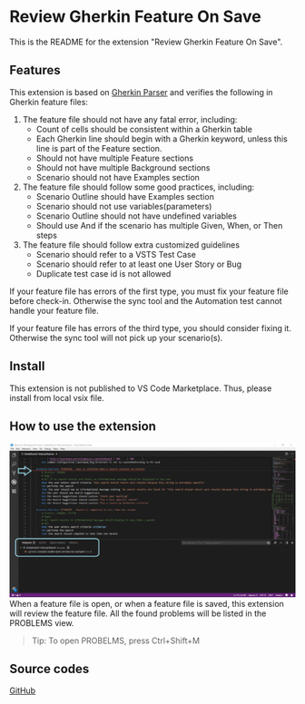 # Review Gherkin Feature On Save

This is the README for the extension "Review Gherkin Feature On Save".  

## Features

This extension is based on [Gherkin Parser](https://github.com/cucumber/gherkin-javascript) and verifies the following in Gherkin feature files:

1. The feature file should not have any fatal error, including:
   * Count of cells should be consistent within a Gherkin table
   * Each Gherkin line should begin with a Gherkin keyword, unless this line is part of the Feature section.
   * Should not have multiple Feature sections
   * Should not have multiple Background sections
   * Scenario should not have Examples section
2. The feature file should follow some good practices, including:
   * Scenario Outline should have Examples section
   * Scenario should not use variables(parameters) 
   * Scenario Outline should not have undefined variables
   * Should use And if the scenario has multiple Given, When, or Then steps
3. The feature file should follow extra customized guidelines
   * Scenario should refer to a VSTS Test Case
   * Scenario should refer to at least one User Story or Bug
   * Duplicate test case id is not allowed

If your feature file has errors of the first type, you must fix your feature file before check-in. Otherwise the sync tool and the Automation test cannot handle your feature file.

If your feature file has errors of the third type, you should consider fixing it. Otherwise the sync tool will not pick up your scenario(s).

## Install
This extension is not published to VS Code Marketplace. Thus, please install from local vsix file.

## How to use the extension
![](https://raw.githubusercontent.com/chongtian/reviewgherkinonsave/master/img/HowToUse.gif)
When a feature file is open, or when a feature file is saved, this extension will review the feature file. All the found problems will be listed in the PROBLEMS view.
> Tip: To open PROBELMS, press Ctrl+Shift+M

## Source codes
[GitHub](https://github.com/chongtian/reviewgherkinonsave)


